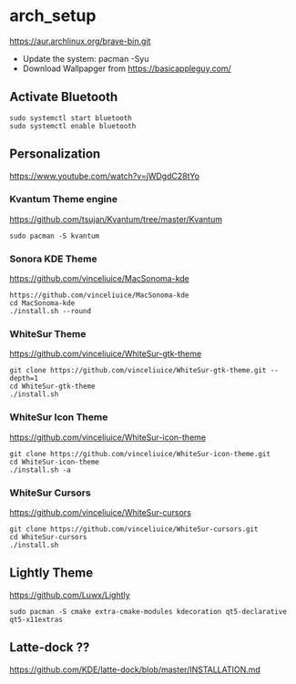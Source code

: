 # arch_setup





https://aur.archlinux.org/brave-bin.git


- Update the system: pacman -Syu
- Download Wallpapger from https://basicappleguy.com/

## Activate Bluetooth 

```
sudo systemctl start bluetooth
sudo systemctl enable bluetooth
```


## Personalization 

https://www.youtube.com/watch?v=jWDgdC28tYo

### Kvantum Theme engine

https://github.com/tsujan/Kvantum/tree/master/Kvantum

```
sudo pacman -S kvantum
```

### Sonora KDE Theme

https://github.com/vinceliuice/MacSonoma-kde

```
https://github.com/vinceliuice/MacSonoma-kde
cd MacSonoma-kde
./install.sh --round
```

### WhiteSur Theme

https://github.com/vinceliuice/WhiteSur-gtk-theme

```
git clone https://github.com/vinceliuice/WhiteSur-gtk-theme.git --depth=1
cd WhiteSur-gtk-theme
./install.sh
```

### WhiteSur Icon Theme

https://github.com/vinceliuice/WhiteSur-icon-theme

```
git clone https://github.com/vinceliuice/WhiteSur-icon-theme.git
cd WhiteSur-icon-theme
./install.sh -a
```

### WhiteSur Cursors

https://github.com/vinceliuice/WhiteSur-cursors

```
git clone https://github.com/vinceliuice/WhiteSur-cursors.git
cd WhiteSur-cursors
./install.sh
```

## Lightly Theme

https://github.com/Luwx/Lightly

```
sudo pacman -S cmake extra-cmake-modules kdecoration qt5-declarative qt5-x11extras
```


## Latte-dock ??

https://github.com/KDE/latte-dock/blob/master/INSTALLATION.md
